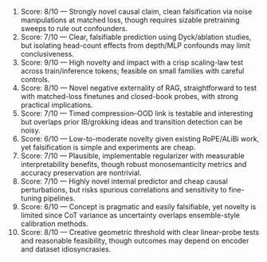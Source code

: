 1) Score: 8/10 — Strongly novel causal claim, clean falsification via noise manipulations at matched loss, though requires sizable pretraining sweeps to rule out confounders.
2) Score: 7/10 — Clear, falsifiable prediction using Dyck/ablation studies, but isolating head-count effects from depth/MLP confounds may limit conclusiveness.
3) Score: 9/10 — High novelty and impact with a crisp scaling-law test across train/inference tokens; feasible on small families with careful controls.
4) Score: 8/10 — Novel negative externality of RAG, straightforward to test with matched-loss finetunes and closed-book probes, with strong practical implications.
5) Score: 7/10 — Timed compression–OOD link is testable and interesting but overlaps prior IB/grokking ideas and transition detection can be noisy.
6) Score: 6/10 — Low-to-moderate novelty given existing RoPE/ALiBi work, yet falsification is simple and experiments are cheap.
7) Score: 7/10 — Plausible, implementable regularizer with measurable interpretability benefits, though robust monosemanticity metrics and accuracy preservation are nontrivial.
8) Score: 7/10 — Highly novel internal predictor and cheap causal perturbations, but risks spurious correlations and sensitivity to fine-tuning pipelines.
9) Score: 6/10 — Concept is pragmatic and easily falsifiable, yet novelty is limited since CoT variance as uncertainty overlaps ensemble-style calibration methods.
10) Score: 8/10 — Creative geometric threshold with clear linear-probe tests and reasonable feasibility, though outcomes may depend on encoder and dataset idiosyncrasies.
